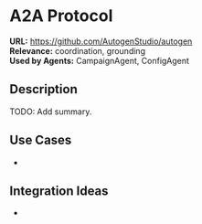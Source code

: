 # A2A Protocol

**URL:** https://github.com/AutogenStudio/autogen  
**Relevance:** coordination, grounding  
**Used by Agents:** CampaignAgent, ConfigAgent

## Description
TODO: Add summary.

## Use Cases
- 

## Integration Ideas
- 
